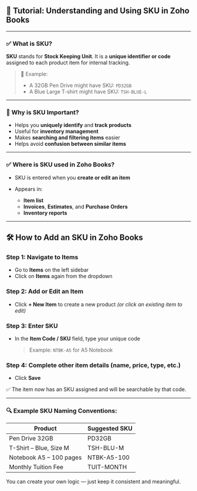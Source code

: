 ## 📘 Tutorial: Understanding and Using SKU in Zoho Books

---

### ✅ What is SKU?

**SKU** stands for **Stock Keeping Unit**.
It is a **unique identifier or code** assigned to each product item for internal tracking.

> 🔹 Example:
>
> * A 32GB Pen Drive might have SKU: `PD32GB`
> * A Blue Large T-shirt might have SKU: `TSH-BLUE-L`

---

### 🧠 Why is SKU Important?

* Helps you **uniquely identify** and **track products**
* Useful for **inventory management**
* Makes **searching and filtering items** easier
* Helps avoid **confusion between similar items**

---

### ✅ Where is SKU used in Zoho Books?

* SKU is entered when you **create or edit an item**
* Appears in:

  * **Item list**
  * **Invoices**, **Estimates**, and **Purchase Orders**
  * **Inventory reports**

---

## 🛠️ How to Add an SKU in Zoho Books

### Step 1: Navigate to Items

* Go to **Items** on the left sidebar
* Click on **Items** again from the dropdown

### Step 2: Add or Edit an Item

* Click **+ New Item** to create a new product
  *(or click an existing item to edit)*

### Step 3: Enter SKU

* In the **Item Code / SKU** field, type your unique code

  > Example: `NTBK-A5` for A5 Notebook

### Step 4: Complete other item details (name, price, type, etc.)

* Click **Save**

✅ The item now has an SKU assigned and will be searchable by that code.

---

### 🔍 Example SKU Naming Conventions:

| Product                 | Suggested SKU |
| ----------------------- | ------------- |
| Pen Drive 32GB          | PD32GB        |
| T-Shirt – Blue, Size M  | TSH-BLU-M     |
| Notebook A5 – 100 pages | NTBK-A5-100   |
| Monthly Tuition Fee     | TUIT-MONTH    |

You can create your own logic — just keep it consistent and meaningful.

